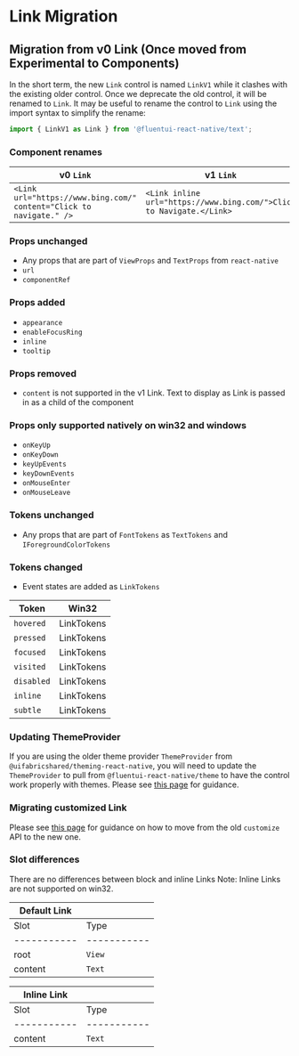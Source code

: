 # Link Migration

## Migration from v0 Link (Once moved from Experimental to Components)

In the short term, the new `Link` control is named `LinkV1` while it clashes with the existing older control. Once we deprecate the old control, it will be renamed to `Link`. It may be useful to rename the control to `Link` using the import syntax to simplify the rename:

```ts
import { LinkV1 as Link } from '@fluentui-react-native/text';
```

### Component renames

| v0 `Link`                                                           | v1 `Link`                                                            |
| ------------------------------------------------------------------- | -------------------------------------------------------------------- |
| `<Link url="https://www.bing.com/" content="Click to navigate." />` | `<Link inline url="https://www.bing.com/">Click to Navigate.</Link>` |

### Props unchanged

- Any props that are part of `ViewProps` and `TextProps` from `react-native`
- `url`
- `componentRef`

### Props added

- `appearance`
- `enableFocusRing`
- `inline`
- `tooltip`

### Props removed

- `content` is not supported in the v1 Link. Text to display as Link is passed in as a child of the component

### Props only supported natively on win32 and windows

- `onKeyUp`
- `onKeyDown`
- `keyUpEvents`
- `keyDownEvents`
- `onMouseEnter`
- `onMouseLeave`

### Tokens unchanged

- Any props that are part of `FontTokens` as `TextTokens` and `IForegroundColorTokens`

### Tokens changed

- Event states are added as `LinkTokens`

| Token      | Win32      |
| ---------- | ---------- |
| `hovered`  | LinkTokens |
| `pressed`  | LinkTokens |
| `focused`  | LinkTokens |
| `visited`  | LinkTokens |
| `disabled` | LinkTokens |
| `inline`   | LinkTokens |
| `subtle`   | LinkTokens |

### Updating ThemeProvider

If you are using the older theme provider `ThemeProvider` from `@uifabricshared/theming-react-native`, you will need to update the `ThemeProvider` to pull from `@fluentui-react-native/theme` to have the control work properly with themes. Please see [this page](../../../docs/pages/Guides/UpdateThemeProvider.md) for guidance.

### Migrating customized Link

Please see [this page](../../../docs/pages/Guides/UpdatingCustomize.md) for guidance on how to move from the old `customize` API to the new one.

### Slot differences

There are no differences between block and inline Links
Note: Inline Links are not supported on win32.

| Default Link |             |
| ------------ | ----------- |
| Slot         | Type        |
| -----------  | ----------- |
| root         | `View`      |
| content      | `Text`      |

| Inline Link |             |
| ----------- | ----------- |
| Slot        | Type        |
| ----------- | ----------- |
| content     | `Text`      |
